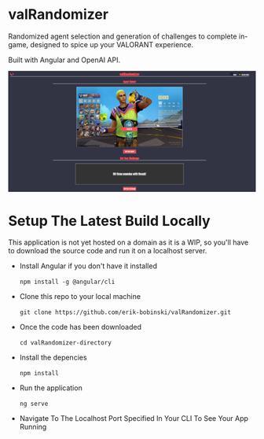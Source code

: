 # valRandomizer

Randomized agent selection and generation of challenges to complete in-game, designed to spice up your VALORANT experience.

Built with Angular and OpenAI API.

![image](src/assets/images/AgentSelectPlaceholder.png)

# Setup The Latest Build Locally
This application is not yet hosted on a domain as it is a WIP, so you'll have to download the source code and run it on a localhost server.
- Install Angular if you don't have it installed

  `npm install -g @angular/cli`

- Clone this repo to your local machine

  `git clone https://github.com/erik-bobinski/valRandomizer.git`

- Once the code has been downloaded

  `cd valRandomizer-directory`

- Install the depencies

  `npm install` 

- Run the application 

  `ng serve`
  
- Navigate To The Localhost Port Specified In Your CLI To See Your App Running

